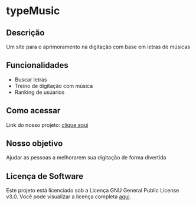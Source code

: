 # typeMusic

## Descrição
Um site para o aprimoramento na digitação com base em letras de músicas 

## Funcionalidades
- Buscar letras
- Treino de digitação com música
- Ranking de usúarios

## Como acessar
Link do nosso projeto: [clique aqui](linkdoprojeto)

## Nosso objetivo
Ajudar as pessoas a melhorarem sua digitação de forma divertida

## Licença de Software
Este projeto está licenciado sob a Licença GNU General Public License v3.0. Você pode visualizar a licença completa [aqui](https://www.gnu.org/licenses/gpl-3.0.html).
